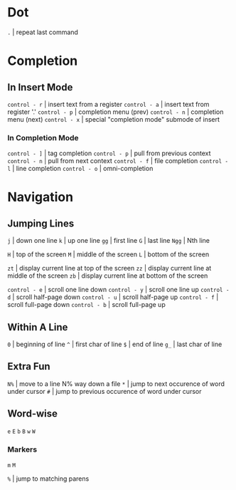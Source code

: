 # Dot
`.` | repeat last command

# Completion
## In Insert Mode
`control - r` | insert text from a register
`control - a` | insert text from register '.'
`control - p` | completion menu (prev)
`control - n` | completion menu (next)
`control - x` | special "completion mode" submode of insert

### In Completion Mode
`control - ]` | tag completion
`control - p` | pull from previous context
`control - n` | pull from next context
`control - f` | file completion
`control - l` | line completion
`control - o` | omni-completion

# Navigation
## Jumping Lines
`j` | down one line
`k` | up one line
`gg` | first line
`G` | last line
`Ngg` | Nth line

`H` | top of the screen
`M` | middle of the screen
`L` | bottom of the screen

`zt` | display current line at top of the screen
`zz` | display current line at middle of the screen
`zb` | display current line at bottom of the screen

`control - e` | scroll one line down
`control - y` | scroll one line up
`control - d` | scroll half-page down
`control - u` | scroll half-page up
`control - f` | scroll full-page down
`control - b` | scroll full-page up

## Within A Line
`0` | beginning of line
`^` | first char of line
`$` | end of line
`g_` | last char of line

## Extra Fun
`N%` | move to a line N% way down a file
`*` | jump to next occurence of word under cursor
`#` | jump to previous occurence of word under cursor

## Word-wise
`e`
`E`
`b`
`B`
`w`
`W`

### Markers
`m`
`M`

`%` | jump to matching parens
